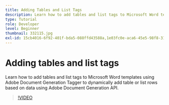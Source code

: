 ```yaml
---
title: Adding Tables and List Tags
description: Learn how to add tables and list tags to Microsoft Word templates using Adobe Document Generation Tagger to dynamically add table or list rows based on data using Adobe Document Generation API
type: Tutorial
role: Developer
level: Beginner
thumbnail: 332115.jpg
exl-id: 15cb4016-6f92-401f-bda5-088ffd43588a,1e03fc0e-aca6-45e5-98f8-314d67e8d4ab
---
```


# Adding tables and list tags

Learn how to add tables and list tags to Microsoft Word templates using Adobe Document Generation Tagger to dynamically add table or list rows based on data using Adobe Document Generation API.

>[!VIDEO](https://video.tv.adobe.com/v/332115?hidetitle=true)
